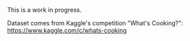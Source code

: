 This is a work in progress. 

Dataset comes from Kaggle's competition "What's Cooking?": https://www.kaggle.com/c/whats-cooking
